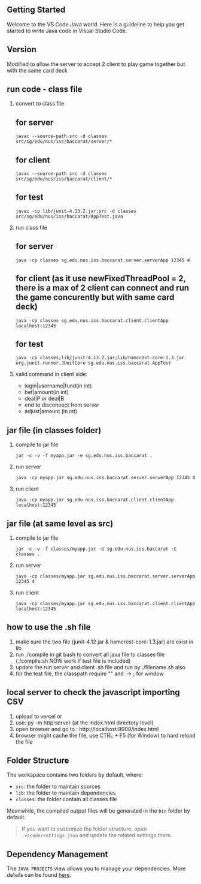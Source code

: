 ## Getting Started

Welcome to the VS Code Java world. Here is a guideline to help you get started to write Java code in Visual Studio Code.

## Version 

Modified to allow the server to accept 2 client to play game together but with the same card deck

## run code - class file
1. convert to class file
    ## for server
    ```
    javac --source-path src -d classes src/sg/edu/nus/iss/baccarat/server/* 
    ```
    ## for client 
    ```
    javac --source-path src -d classes src/sg/edu/nus/iss/baccarat/client/* 
    ```
    ## for test    	
    ```
    javac -cp lib/junit-4.13.2.jar;src -d classes src/sg/edu/nus/iss/baccarat/AppTest.java
    ```

2. run class file
    ## for server
    ```
    java -cp classes sg.edu.nus.iss.baccarat.server.serverApp 12345 4
    ```
    ## for client (as it use newFixedThreadPool = 2, there is a max of 2 client can connect and run the game concurently but with same card deck)
    ```
    java -cp classes sg.edu.nus.iss.baccarat.client.clientApp localhost:12345
    ```
    ## for test
    ```
    java -cp classes;lib/junit-4.13.2.jar;lib/hamcrest-core-1.3.jar org.junit.runner.JUnitCore sg.edu.nus.iss.baccarat.AppTest
    ```

4. valid command in client side:
    - login|username|fund(in int)
    - bet|amount(in int)
    - deal|P or deal|B 
    - end to disconeect from server
    - adjust|amount (in int) 

## jar file (in classes folder)
1. compile to jar file 
    ``` 
    jar -c -v -f myapp.jar -e sg.edu.nus.iss.baccarat . 
    ```
2. run server
   ``` 
   java -cp myapp.jar sg.edu.nus.iss.baccarat.server.serverApp 12345 4 
   ```
3. run client
    ``` 
    java -cp myapp.jar sg.edu.nus.iss.baccarat.client.clientApp localhost:12345 
    ```

## jar file (at same level as src)
1. compile to jar file     
    ```
    jar -c -v -f classes/myapp.jar -e sg.edu.nus.iss.baccarat -C classes .
    ```
2. run server
    ```
    java -cp classes/myapp.jar sg.edu.nus.iss.baccarat.server.serverApp 12345 4
    ```
3. run client
    ```
    java -cp classes/myapp.jar sg.edu.nus.iss.baccarat.client.clientApp localhost:12345
    ```

## how to use the .sh file
1. make sure the two file (junit-4.12.jar & hamcrest-core-1.3.jar) are exist in lib 
2. run ./compile in git bash to convert all java file to classes file (./compile.sh NOW work if test file is included) 
3. update the run server and client .sh file and run by ./filename.sh also
4. for the test file, the classpath require "" and :-> ; for window

## local server to check the javascript importing CSV
1. upload to vercel
or 
1. use: py -m http:server (at the index.html directory level)
2. open browser and go to : http://localhost:8000/index.html
3. browser might cache the file, use CTRL + F5 (for Window) to hard reload the file  

## Folder Structure

The workspace contains two folders by default, where:

- `src`: the folder to maintain sources
- `lib`: the folder to maintain dependencies
- `classes`: the folder contain all classes file

Meanwhile, the compiled output files will be generated in the `bin` folder by default.

> If you want to customize the folder structure, open `.vscode/settings.json` and update the related settings there.

## Dependency Management

The `JAVA PROJECTS` view allows you to manage your dependencies. More details can be found [here](https://github.com/microsoft/vscode-java-dependency#manage-dependencies).

